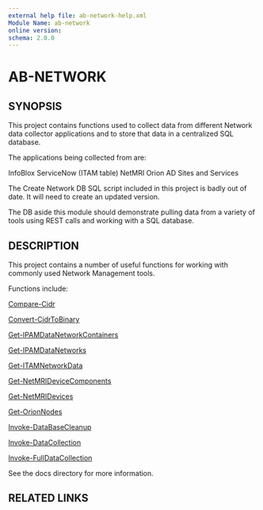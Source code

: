 ```yaml
---
external help file: ab-network-help.xml
Module Name: ab-network
online version:
schema: 2.0.0
---
```


# AB-NETWORK

## SYNOPSIS
This project contains functions used to collect data from different Network data collector applications and to store that data in a centralized SQL database.

The applications being collected from are:

InfoBlox
ServiceNow (ITAM table)
NetMRI
Orion
AD Sites and Services

The Create Network DB SQL script included in this project is badly out of date.  It will need to create an updated version.

The DB aside this module should demonstrate pulling data from a variety of tools using REST calls and working with a SQL database.

## DESCRIPTION
This project contains a number of useful functions for working with commonly used Network Management tools.

Functions include:

[Compare-Cidr](.\docs\Compare-Cidr.md)

[Convert-CidrToBinary](.\docs\Convert-CidrToBinary.md)

[Get-IPAMDataNetworkContainers](.\docs\Get-IPAMDataNetworkContainers.md)

[Get-IPAMDataNetworks](.\docs\Get-IPAMDataNetworks.md)

[Get-ITAMNetworkData](.\docs\Get-ITAMNetworkData.md)

[Get-NetMRIDeviceComponents](.\docs\Get-NetMRIDeviceComponents.md)

[Get-NetMRIDevices](.\docs\Get-NetMRIDevices.md)

[Get-OrionNodes](.\docs\Get-OrionNodes.md)

[Invoke-DataBaseCleanup](.\docs\Invoke-DataBaseCleanup.md)

[Invoke-DataCollection](.\docs\Invoke-DataCollection.md)

[Invoke-FullDataCollection](.\docs\Invoke-FullDataCollection.md)

See the docs directory for more information.

## RELATED LINKS
